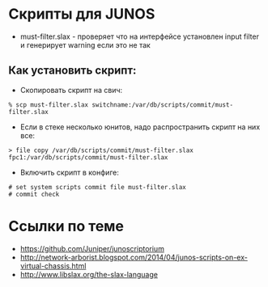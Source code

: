 # Скрипты для JUNOS

* must-filter.slax - проверяет что на интерфейсе установлен input filter и генерирует warning если это не так

## Как установить скрипт:

* Скопировать скрипт на свич:
```
% scp must-filter.slax switchname:/var/db/scripts/commit/must-filter.slax
```

* Если в стеке несколько юнитов, надо распространить скрипт на них все:
```
> file copy /var/db/scripts/commit/must-filter.slax fpc1:/var/db/scripts/commit/must-filter.slax
```

* Включить скрипт в конфиге:
```
# set system scripts commit file must-filter.slax
# commit check
```

# Ссылки по теме

* https://github.com/Juniper/junoscriptorium
* http://network-arborist.blogspot.com/2014/04/junos-scripts-on-ex-virtual-chassis.html
* http://www.libslax.org/the-slax-language